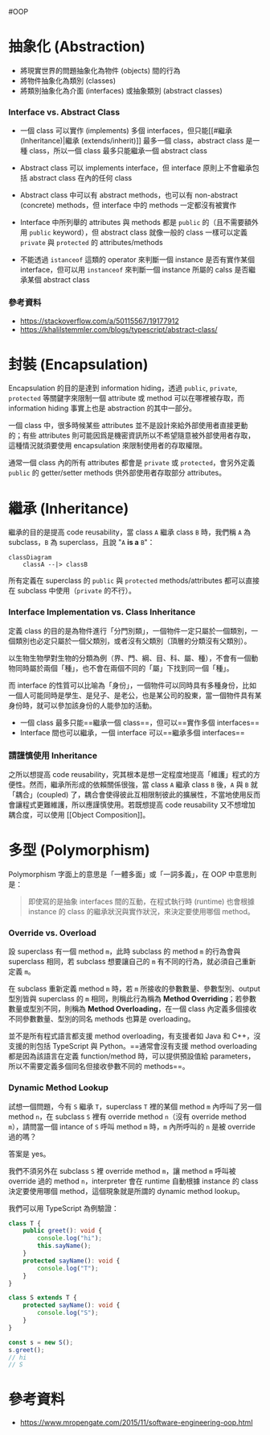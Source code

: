 #OOP 

# 抽象化 (Abstraction)

- 將現實世界的問題抽象化為物件 (objects) 間的行為
- 將物件抽象化為類別 (classes)
- 將類別抽象化為介面 (interfaces) 或抽象類別 (abstract classes)

### Interface vs. Abstract Class

- 一個 class 可以實作 (implements) 多個 interfaces，但只能[[#繼承 (Inheritance)|繼承 (extends/inherit)]] 最多一個 class，abstract class 是一種 class，所以一個 class 最多只能繼承一個 abstract class

- Abstract class 可以 implements interface，但 interface 原則上不會繼承包括 abstract class 在內的任何 class

- Abstract class 中可以有 abstract methods，也可以有 non-abstract (concrete) methods，但 interface 中的 methods 一定都沒有被實作

- Interface 中所列舉的 attributes 與 methods 都是 `public` 的（且不需要額外用 `public` keyword），但 abstract class 就像一般的 class 一樣可以定義 `private` 與 `protected` 的 attributes/methods

- 不能透過 `istanceof` 這類的 operator 來判斷一個 instance 是否有實作某個 interface，但可以用 `instanceof` 來判斷一個 instance 所屬的 calss 是否繼承某個 abstract class 

### 參考資料

- <https://stackoverflow.com/a/50115567/19177912>
- <https://khalilstemmler.com/blogs/typescript/abstract-class/>

# 封裝 (Encapsulation)

Encapsulation 的目的是達到 information hiding，透過 `public`, `private`, `protected` 等關鍵字來限制一個 attribute 或 method 可以在哪裡被存取，而 information hiding 事實上也是 abstraction 的其中一部分。

一個 class 中，很多時候某些 attributes 並不是設計來給外部使用者直接更動的；有些 attributes 則可能因爲是機密資訊所以不希望隨意被外部使用者存取，這種情況就須要使用 encapsulation 來限制使用者的存取權限。

通常一個 class 內的所有 attributes 都會是 `private` 或 `protected`，會另外定義 `public` 的 getter/setter methods 供外部使用者存取部分 attributes。

# 繼承 (Inheritance)

繼承的目的是提高 code reusability，當 class `A` 繼承 class `B` 時，我們稱 `A` 為 subclass，`B` 為 superclass，且說 "`A` **is a** `B`"：

```mermaid
classDiagram
    classA --|> classB
```

所有定義在 superclass 的 `public` 與 `protected` methods/attributes 都可以直接在 subclass 中使用（`private` 的不行）。

### Interface Implementation vs. Class Inheritance

定義 class 的目的是為物件進行「分門別類」，一個物件一定只屬於一個類別，一個類別也必定只屬於一個父類別，或者沒有父類別（頂層的分類沒有父類別）。

以生物生物學對生物的分類為例（界、門、綱、目、科、屬、種），不會有一個動物同時屬於兩個「種」，也不會在兩個不同的「屬」下找到同一個「種」。

而 interface 的性質可以比喻為「身份」，一個物件可以同時具有多種身份，比如一個人可能同時是學生、是兒子、是老公，也是某公司的股東，當一個物件具有某身份時，就可以參加該身份的人能參加的活動。

- 一個 class 最多只能==繼承一個 class==，但可以==實作多個 interfaces==
- Interface 間也可以繼承，一個 interface 可以==繼承多個 interfaces==

### 請謹慎使用 Inheritance

之所以想提高 code reusability，究其根本是想一定程度地提高「維護」程式的方便性。然而，繼承所形成的依賴關係很強，當 class `A` 繼承 class `B` 後，`A` 與 `B` 就「耦合」(coupled) 了，耦合會使得彼此互相限制彼此的擴展性，不當地使用反而會讓程式更難維護，所以應謹慎使用。若既想提高 code reusability 又不想增加耦合度，可以使用 [[Object Composition]]。

# 多型 (Polymorphism)

Polymorphism 字面上的意思是「一體多面」或「一詞多義」，在 OOP 中意思則是：

>即使寫的是抽象 interfaces 間的互動，在程式執行時 (runtime) 也會根據 instance 的 class 的繼承狀況與實作狀況，來決定要使用哪個 method。

### Override vs. Overload

設 superclass 有一個 method `m`，此時 subclass 的 method `m` 的行為會與 superclass 相同，若 subclass 想要讓自己的 `m` 有不同的行為，就必須自己重新定義 `m`。

在 subclass 重新定義 method `m` 時，若 `m` 所接收的參數數量、參數型別、output 型別皆與 superclass 的 `m` 相同，則稱此行為稱為 **Method Overriding**；若參數數量或型別不同，則稱為 **Method Overloading**，在一個 class 內定義多個接收不同參數數量、型別的同名 methods 也算是 overloading。

並不是所有程式語言都支援 method overloading，有支援者如 Java 和 C++，沒支援的則包括 TypeScript 與 Python。==通常會沒有支援 method overloading 都是因為該語言在定義 function/method 時，可以提供預設值給 parameters，所以不需要定義多個同名但接收參數不同的 methods==。

### Dynamic Method Lookup

試想一個問題，今有 `S` 繼承 `T`，superclass `T` 裡的某個 method `m` 內呼叫了另一個 method `n`，在 subclass `S` 裡有 override method `n`（沒有 override method `m`），請問當一個 intance of `S` 呼叫 method `m` 時，`m` 內所呼叫的 `n` 是被 override 過的嗎？

答案是 yes。

我們不須另外在 subclass `S` 裡 override method `m`，讓 method `m` 呼叫被 override 過的 method `n`，interpreter 會在 runtime 自動根據 instance 的 class 決定要使用哪個 method，這個現象就是所謂的 dynamic method lookup。

我們可以用 TypeScript 為例驗證：

```TypeScript
class T {
    public greet(): void {
        console.log("hi");
        this.sayName();
    }
    protected sayName(): void {
        console.log("T");
    }
}

class S extends T {
    protected sayName(): void {
        console.log("S");
    }
}

const s = new S();
s.greet();
// hi
// S
```

# 參考資料

- <https://www.mropengate.com/2015/11/software-engineering-oop.html>
